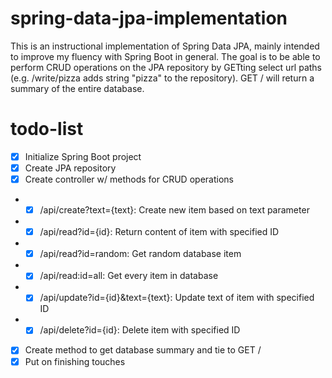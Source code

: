 # spring-data-jpa-implementation

This is an instructional implementation of Spring Data JPA, mainly intended to improve my fluency with Spring Boot in general. The goal is to be able to perform CRUD operations on the JPA repository by GETting select url paths (e.g. /write/pizza adds string "pizza" to the repository). GET / will return a summary of the entire database.

# todo-list

- [x] Initialize Spring Boot project
- [x] Create JPA repository
- [x] Create controller w/ methods for CRUD operations
- - [x] /api/create?text={text}: Create new item based on text parameter
- - [x] /api/read?id={id}: Return content of item with specified ID
- - [x] /api/read?id=random: Get random database item
- - [x] /api/read:id=all: Get every item in database
- - [x] /api/update?id={id}&text={text}: Update text of item with specified ID
- - [x] /api/delete?id={id}: Delete item with specified ID
- [x] Create method to get database summary and tie to GET /
- [x] Put on finishing touches